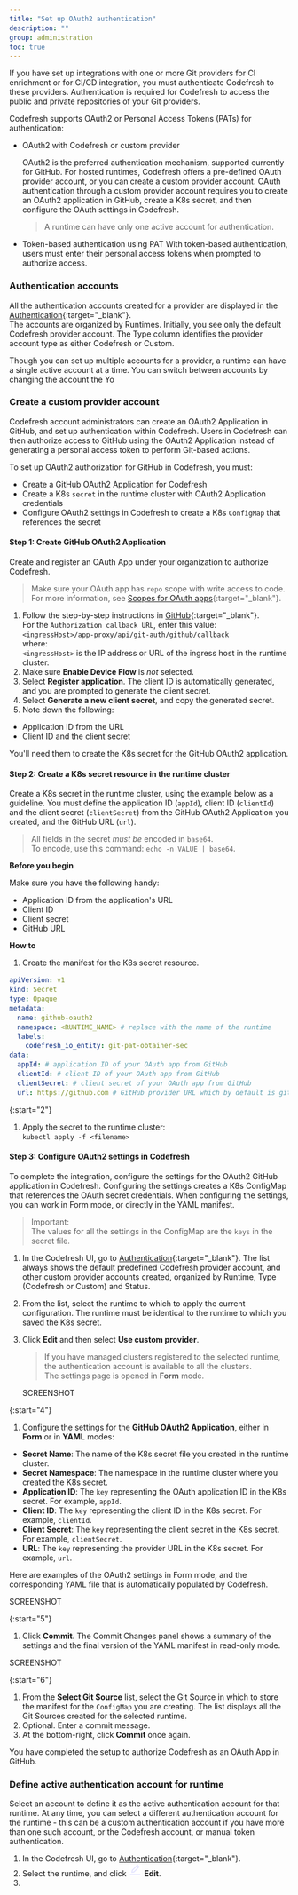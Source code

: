 ```yaml
---
title: "Set up OAuth2 authentication"
description: ""
group: administration
toc: true
---
```



If you have set up integrations with one or more Git providers for CI enrichment or for CI/CD integration, you must authenticate Codefresh to these providers. Authentication is required for Codefresh to access the public and private repositories of your Git providers.

Codefresh supports OAuth2 or Personal Access Tokens (PATs) for authentication:

* OAuth2 with Codefresh or custom provider  

  OAuth2 is the preferred authentication mechanism, supported currently for GitHub. For hosted runtimes, Codefresh offers a pre-defined OAuth provider account, or you can create a custom provider account. OAuth authentication through a custom provider account requires you to create an OAuth2 application in GitHub, create a K8s secret, and then configure the OAuth settings in Codefresh.  

  > A runtime can have only one active account for authentication. 

* Token-based authentication using PAT
  With token-based authentication, users must enter their personal access tokens when prompted to authorize access.


### Authentication accounts
All the authentication accounts created for a provider are displayed in the [Authentication](https://g.codefresh.io/2.0/account-settings/authentication?providerName=github){:target="\_blank"}.  
The accounts are organized by Runtimes. Initially, you see only the default Codefresh provider account. The Type column identifies the provider account type as either Codefresh or Custom. 


Though you can set up multiple accounts for a provider, a runtime can have a single active account at a time. You can switch between accounts by changing the account the 
Yo


### Create a custom provider account 
Codefresh account administrators can create an OAuth2 Application in GitHub, and set up authentication within Codefresh. Users in Codefresh can then authorize access to GitHub using the OAuth2 Application instead of generating a personal access token to perform Git-based actions.  

To set up OAuth2 authorization for GitHub in Codefresh, you must:
* Create a GitHub OAuth2 Application for Codefresh 
* Create a K8s `secret` in the runtime cluster with OAuth2 Application credentials
* Configure OAuth2 settings in Codefresh to create a K8s `ConfigMap` that references the secret

#### Step 1: Create GitHub OAuth2 Application
Create and register an OAuth App under your organization to authorize Codefresh.  

> Make sure your OAuth app has `repo` scope with write access to code. For more information, see [Scopes for OAuth apps](https://docs.github.com/en/developers/apps/building-oauth-apps/scopes-for-oauth-apps){:target="\_blank"}.   

1. Follow the step-by-step instructions in [GitHub](https://docs.github.com/en/developers/apps/building-oauth-apps/creating-an-oauth-app){:target="\_blank"}.   
  For the `Authorization callback URL`, enter this value:  
    `<ingressHost>/app-proxy/api/git-auth/github/callback`  
    where:  
    `<ingressHost>` is the IP address or URL of the ingress host in the runtime cluster. 
1. Make sure **Enable Device Flow** is _not_ selected. 
1. Select **Register application**. 
   The client ID is automatically generated, and you are prompted to generate the client secret.
1. Select **Generate a new client secret**, and copy the generated secret. 
1. Note down the following:
  * Application ID from the URL
  * Client ID and the client secret  

  You'll need them to create the K8s secret for the GitHub OAuth2 application.

#### Step 2: Create a K8s secret resource in the runtime cluster 
Create a K8s secret in the runtime cluster, using the example below as a guideline. You must define the application ID (`appId`), client ID (`clientId`) and the client secret (`clientSecret`) from the GitHub OAuth2 Application you created, and the GitHub URL (`url`).  

> All fields in the secret _must be_ encoded in `base64`.  
  To encode, use this command: `echo -n VALUE | base64`.  


**Before you begin**  

Make sure you have the following handy:
* Application ID from the application's URL
* Client ID 
* Client secret
* GitHub URL

**How to**  

1. Create the manifest for the K8s secret resource.

```yaml
apiVersion: v1
kind: Secret
type: Opaque
metadata:
  name: github-oauth2
  namespace: <RUNTIME_NAME> # replace with the name of the runtime
  labels:
    codefresh_io_entity: git-pat-obtainer-sec
data:
  appId: # application ID of your OAuth app from GitHub
  clientId: # client ID of your OAuth app from GitHub
  clientSecret: # client secret of your OAuth app from GitHub
  url: https://github.com # GitHub provider URL which by default is github.com, unless self-hosted provider
```

{:start="2"}
1. Apply the secret to the runtime cluster:  
   `kubectl apply -f <filename>`   
   

#### Step 3: Configure OAuth2 settings in Codefresh 

To complete the integration, configure the settings for the OAuth2 GitHub application in Codefresh. Configuring the settings creates a K8s ConfigMap that references the OAuth secret credentials. When configuring the settings, you can work in Form mode, or directly in the YAML manifest. 

>Important:  
  > The values for all the settings in the ConfigMap are the `keys` in the secret file. 

1. In the Codefresh UI, go to [Authentication](https://g.codefresh.io/2.0/account-settings/authentication?providerName=github){:target="\_blank"}.
  The list always shows the default predefined Codefresh provider account, and other custom provider accounts created, organized by Runtime, Type (Codefresh or Custom) and Status. 
1. From the list, select the runtime to which to apply the current configuration. The runtime must be identical to the runtime to which you saved the K8s secret.
1. Click **Edit** and then select **Use custom provider**.
   > If you have managed clusters registered to the selected runtime, the authentication account is available to all the clusters.  
  The settings page is opened in **Form** mode.
    
    SCREENSHOT

{:start="4"}
1. Configure the settings for the **GitHub OAuth2 Application**, either in **Form** or in **YAML** modes:
  * **Secret Name**: The name of the K8s secret file you created in the runtime cluster.
  * **Secret Namespace**: The namespace in the runtime cluster where you created the K8s secret.
  * **Application ID**: The `key` representing the OAuth application ID in the K8s secret. For example, `appId`.
  * **Client ID**: The `key` representing the client ID in the K8s secret. For example, `clientId`.
  * **Client Secret**: The `key` representing the client secret in the K8s secret. For example, `clientSecret`.
  * **URL**: The `key` representing the provider URL in the K8s secret. For example, `url`.

  Here are examples of the OAuth2 settings in Form mode, and the corresponding YAML file that is automatically populated by Codefresh.

  SCREENSHOT

{:start="5"}
1. Click **Commit**.
  The Commit Changes panel shows a summary of the settings and the final version of the YAML manifest in read-only mode. 
  
  SCREENSHOT

{:start="6"}  
1. From the **Select Git Source** list, select the Git Source in which to store the manifest for the `ConfigMap` you are creating.
  The list displays all the Git Sources created for the selected runtime. 
1. Optional. Enter a commit message.
1. At the bottom-right, click **Commit** once again.

You have completed the setup to authorize Codefresh as an OAuth App in GitHub. 

### Define active authentication account for runtime
Select an account to define it as the active authentication account for that runtime. At any time, you can select a different authentication account for the runtime - this can be a  custom authentication account if you have more than one such account, or the Codefresh account, or manual token authentication.

1. In the Codefresh UI, go to [Authentication](https://g.codefresh.io/2.0/account-settings/authentication?providerName=github){:target="\_blank"}.
1. Select the runtime, and click ![](/images/administration/users/icon-Edit.png?display=inline-block) **Edit**. 
1. 